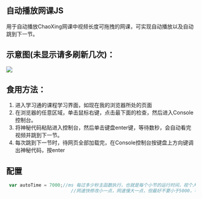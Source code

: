 ## 自动播放网课JS

用于自动播放ChaoXing网课中视频长度可拖拽的网课，可实现自动播放以及自动跳到下一节。

## 示意图(未显示请多刷新几次)：

![](https://github.com/qianfanguojin/AutoRunChaoXing/raw/master/%E6%95%88%E6%9E%9C.gif)

## 食用方法：

1. 进入学习通的课程学习界面，如现在我的浏览器所处的页面
2. 在浏览器的任意区域，单击鼠标右键，点击最下面的检查，然后进入Console控制台。
3. 将神秘代码粘贴进入控制台，然后单击键盘enter键，等待数秒，会自动看完视频并跳到下一节。
4. 每次跳到下一节时，待网页全部加载完，在Console控制台按键盘上方向键调出神秘代码，按enter 

## 配置

```javascript
 var autoTime = 7000;//ms 每过多少秒主函数执行，也就是每个小节的运行时间，视个人网速修改。
						//网速快修改小一点，网速慢大一点，但最好不要小于5000，不然时间不够脚本运行
```



